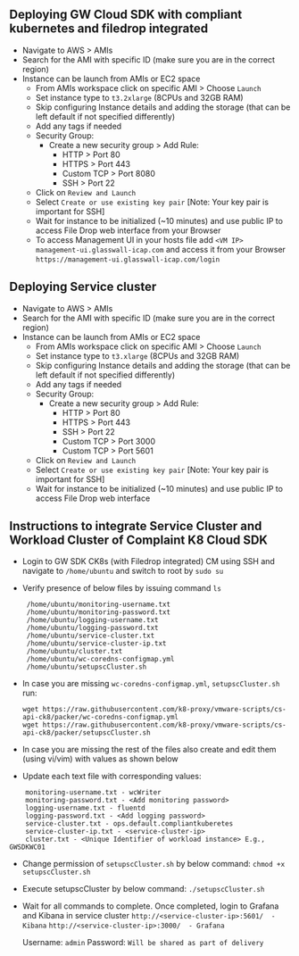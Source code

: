 ## Deploying GW Cloud SDK with compliant kubernetes and filedrop integrated

- Navigate to AWS > AMIs
- Search for the AMI with specific ID (make sure you are in the correct region)
- Instance can be launch from AMIs or EC2 space
    - From AMIs workspace click on specific AMI > Choose `Launch` 
    - Set instance type to `t3.2xlarge` (8CPUs and 32GB RAM)
    - Skip configuring Instance details and adding the storage (that can be left default if not specified differently)
    - Add any tags if needed
    - Security Group: 
      - Create a new security group > Add Rule:
        - HTTP > Port 80 
        - HTTPS > Port 443 
        - Custom TCP > Port 8080
        - SSH > Port 22
    - Click on `Review and Launch`
    - Select `Create or use existing key pair` [Note: Your key pair is important for SSH]
    - Wait for instance to be initialized (~10 minutes) and use public IP to access File Drop web interface from your Browser
    - To access Management UI in your hosts file add `<VM IP> management-ui.glasswall-icap.com` and access it from your Browser `https://management-ui.glasswall-icap.com/login`

## Deploying Service cluster

- Navigate to AWS > AMIs
- Search for the AMI with specific ID (make sure you are in the correct region)
- Instance can be launch from AMIs or EC2 space
    - From AMIs workspace click on specific AMI > Choose `Launch` 
    - Set instance type to `t3.xlarge` (8CPUs and 32GB RAM)
    - Skip configuring Instance details and adding the storage (that can be left default if not specified differently)
    - Add any tags if needed
    - Security Group: 
      - Create a new security group > Add Rule:
        - HTTP > Port 80 
        - HTTPS > Port 443 
        - SSH > Port 22
        - Custom TCP > Port 3000
        - Custom TCP > Port 5601
    - Click on `Review and Launch`
    - Select `Create or use existing key pair` [Note: Your key pair is important for SSH]
    - Wait for instance to be initialized (~10 minutes) and use public IP to access File Drop web interface

## Instructions to integrate Service Cluster and Workload Cluster of Complaint K8 Cloud SDK
- Login to GW SDK CK8s (with Filedrop integrated) CM using SSH and navigate to `/home/ubuntu` and switch to root by `sudo su`
- Verify presence of below files by issuing command `ls`
   ```
    /home/ubuntu/monitoring-username.txt
    /home/ubuntu/monitoring-password.txt
    /home/ubuntu/logging-username.txt
    /home/ubuntu/logging-password.txt
    /home/ubuntu/service-cluster.txt
    /home/ubuntu/service-cluster-ip.txt
    /home/ubuntu/cluster.txt
    /home/ubuntu/wc-coredns-configmap.yml
    /home/ubuntu/setupscCluster.sh
    ```
- In case you are missing `wc-coredns-configmap.yml`, `setupscCluster.sh` run: 
   ```
   wget https://raw.githubusercontent.com/k8-proxy/vmware-scripts/cs-api-ck8/packer/wc-coredns-configmap.yml
   wget https://raw.githubusercontent.com/k8-proxy/vmware-scripts/cs-api-ck8/packer/setupscCluster.sh
   ```
- In case you are missing the rest of the files also create and edit them (using vi/vim) with values as shown below

- Update each text file with corresponding values:
```
    monitoring-username.txt - wcWriter
    monitoring-password.txt - <Add monitoring password>
    logging-username.txt - fluentd
    logging-password.txt - <Add logging password>
    service-cluster.txt - ops.default.compliantkuberetes
    service-cluster-ip.txt - <service-cluster-ip>
    cluster.txt - <Unique Identifier of workload instance> E.g., GWSDKWC01
```
- Change permission of `setupscCluster.sh` by below command:
    `chmod +x setupscCluster.sh`
- Execute setupscCluster by below command:
    `./setupscCluster.sh`
- Wait for all commands to complete. Once completed, login to Grafana and Kibana in service cluster
    `http://<service-cluster-ip>:5601/  - Kibana`
    `http://<service-cluster-ip>:3000/  - Grafana`

    Username: `admin`
    Password: `Will be shared as part of delivery`
